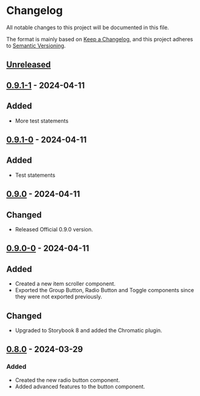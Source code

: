 # Changelog

All notable changes to this project will be documented in this file.

The format is mainly based on [Keep a Changelog](https://keepachangelog.com/en/1.0.0/),
and this project adheres to [Semantic Versioning](https://semver.org/spec/v2.0.0.html).

## [Unreleased]

## [0.9.1-1] - 2024-04-11

## Added

- More test statements

## [0.9.1-0] - 2024-04-11

## Added

- Test statements

## [0.9.0] - 2024-04-11

## Changed

- Released Official 0.9.0 version.

## [0.9.0-0] - 2024-04-11

## Added

- Created a new item scroller component.
- Exported the Group Button, Radio Button and Toggle components since they were not exported previously.

## Changed

- Upgraded to Storybook 8 and added the Chromatic plugin.

## [0.8.0] - 2024-03-29

### Added

- Created the new radio button component.
- Added advanced features to the button component.


[unreleased]: https://github.com/Beehive-Software-Consultants/beesoft-components/compare/v0.9.1-1...develop
[0.9.1-1]: https://github.com/Beehive-Software-Consultants/beesoft-components/releases/tag/v0.9.1-1
[0.9.1-0]: https://github.com/Beehive-Software-Consultants/beesoft-components/releases/tag/v0.9.1-0
[0.9.0]: https://github.com/Beehive-Software-Consultants/beesoft-components/releases/tag/v0.9.0
[0.9.0-0]: https://github.com/Beehive-Software-Consultants/beesoft-components/releases/tag/v0.9.0-0
[0.8.0]: https://github.com/Beehive-Software-Consultants/beesoft-components/releases/tag/v0.8.0
